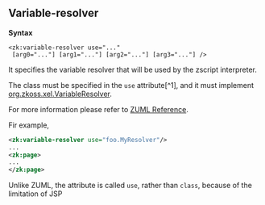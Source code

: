 ## Variable-resolver

**Syntax**

`<zk:variable-resolver use="..." `  
` [arg0="..."] [arg1="..."] [arg2="..."] [arg3="..."] />`

It specifies the variable resolver that will be used by the zscript
interpreter.

The class must be specified in the `use` attribute[^1], and it must
implement
[org.zkoss.xel.VariableResolver](https://www.zkoss.org/javadoc/latest/zk/org/zkoss/xel/VariableResolver.html).

For more information please refer to [ZUML Reference](ZUML_Reference/ZUML/Processing_Instructions/variable-resolver).

Fir example,

```xml
<zk:variable-resolver use="foo.MyResolver"/>
...
<zk:page>
...
</zk:page>
```

Unlike ZUML, the attribute is called `use`, rather than `class`, because of the limitation of JSP


